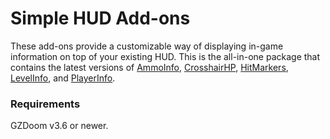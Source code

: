 # Simple HUD Add-ons

These add-ons provide a customizable way of displaying in-game information on top of your existing HUD. This is the all-in-one package that contains the latest versions of [AmmoInfo](https://github.com/Tekkish/AmmoInfo), [CrosshairHP](https://github.com/Tekkish/CrosshairHP), [HitMarkers](https://github.com/Tekkish/HitMarkers), [LevelInfo](https://github.com/Tekkish/LevelInfo), and [PlayerInfo](https://github.com/Tekkish/PlayerInfo).

### Requirements

GZDoom v3.6 or newer.